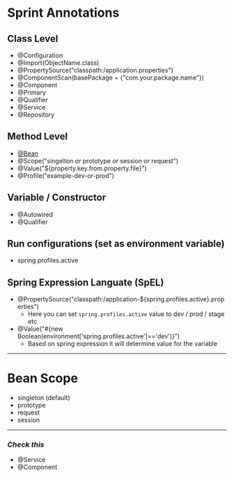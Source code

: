 # Sprint Annotations

## Class Level
- @Configuration
- @Import(ObjectName.class)
- @PropertySource("classpath:/application.properties")
- @ComponentScan(basePackage = {"com.your.package.name"})
- @Component
- @Primary
- @Qualifier
- @Service
- @Repository

## Method Level
- [@Bean](#bean-scope)
- @Scope("singelton *or* prototype *or* session *or* request")
- @Value("${property.key.from.property.file}")
- @Profile("example-dev-or-prod")

## Variable / Constructor
- @Autowired
- @Qualifier

## Run configurations (set as environment variable)
- spring.profiles.active

## Spring Expression Languate (SpEL)
- @PropertySource("classpath:/application-${spring.profiles.active}.properties")
	- Here you can set `spring.profiles.active` value to dev / prod / stage etc
- @Value("#{new Boolean(environment['spring.profiles.active']=='dev')}")
	- Based on spring expression it will determine value for the variable

<hr>

# <a name="bean-scope"></a>Bean Scope
- singleton (default)
- prototype
- request
- session

<hr>

### *Check this*
- @Service
- @Component
